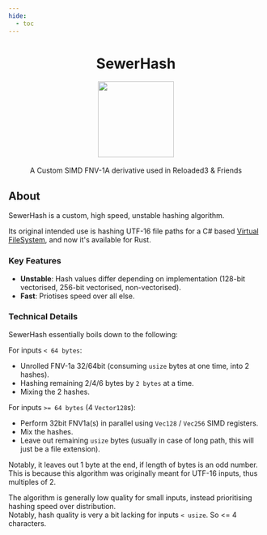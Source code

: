 ```yaml
---
hide:
  - toc
---
```


<div align="center">
	<h1>SewerHash</h1>
	<img src="Reloaded/Images/Reloaded-Icon.png" width="150" align="center" />
	<br/> <br/>
    A Custom SIMD FNV-1A derivative used in Reloaded3 & Friends
</div>

## About

SewerHash is a custom, high speed, unstable hashing algorithm.

Its original intended use is hashing UTF-16 file paths for a C# based [Virtual FileSystem][virtual-filesystem],
and now it's available for Rust.

### Key Features

- **Unstable**: Hash values differ depending on implementation (128-bit vectorised, 256-bit vectorised, non-vectorised).
- **Fast**: Priotises speed over all else.

### Technical Details

SewerHash essentially boils down to the following:

For inputs `< 64 bytes`:

- Unrolled FNV-1a 32/64bit (consuming `usize` bytes at one time, into 2 hashes).
- Hashing remaining 2/4/6 bytes by `2 bytes` at a time.
- Mixing the 2 hashes.

For inputs `>= 64 bytes` (4 `Vector128`s):

- Perform 32bit FNV1a(s) in parallel using `Vec128` / `Vec256` SIMD registers.
- Mix the hashes.
- Leave out remaining `usize` bytes (usually in case of long path, this will just be a file extension).

Notably, it leaves out 1 byte at the end, if length of bytes is an odd number. This is because this algorithm
was originally meant for UTF-16 inputs, thus multiples of 2.

The algorithm is generally low quality for small inputs, instead prioritising hashing speed over distribution.  
Notably, hash quality is very a bit lacking for inputs `< usize`. So <= 4 characters.

[virtual-filesystem]: https://reloaded-project.github.io/reloaded.universal.redirector/